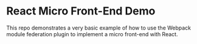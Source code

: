 # React Micro Front-End Demo

This repo demonstrates a very basic example of how to use the Webpack module federation plugin to implement a micro front-end with React.

